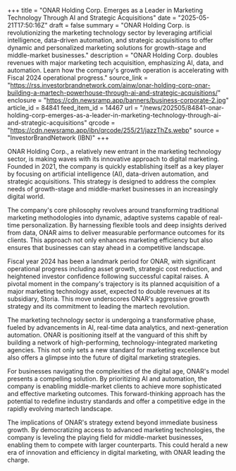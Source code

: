 +++
title = "ONAR Holding Corp. Emerges as a Leader in Marketing Technology Through AI and Strategic Acquisitions"
date = "2025-05-21T17:50:16Z"
draft = false
summary = "ONAR Holding Corp. is revolutionizing the marketing technology sector by leveraging artificial intelligence, data-driven automation, and strategic acquisitions to offer dynamic and personalized marketing solutions for growth-stage and middle-market businesses."
description = "ONAR Holding Corp. doubles revenues with major marketing tech acquisition, emphasizing AI, data, and automation. Learn how the company's growth operation is accelerating with Fiscal 2024 operational progress."
source_link = "https://rss.investorbrandnetwork.com/ainw/onar-holding-corp-onar-building-a-martech-powerhouse-through-ai-and-strategic-acquisitions/"
enclosure = "https://cdn.newsramp.app/banners/business-corporate-2.jpg"
article_id = 84841
feed_item_id = 14467
url = "/news/202505/84841-onar-holding-corp-emerges-as-a-leader-in-marketing-technology-through-ai-and-strategic-acquisitions"
qrcode = "https://cdn.newsramp.app/ibn/qrcode/255/21/jazzThZs.webp"
source = "InvestorBrandNetwork (IBN)"
+++

<p>ONAR Holding Corp., a relatively new entrant in the marketing technology sector, is making waves with its innovative approach to digital marketing. Founded in 2021, the company is quickly establishing itself as a key player by focusing on artificial intelligence (AI), data-driven automation, and strategic acquisitions. This strategy is designed to address the complex needs of growth-stage and middle-market businesses in an increasingly digital world.</p><p>The company's core philosophy revolves around transforming traditional marketing methodologies into dynamic, adaptive systems capable of real-time personalization. By harnessing flexible tools and deep insights derived from data, ONAR aims to deliver measurable performance outcomes for its clients. This approach not only enhances marketing efficiency but also ensures that businesses can stay ahead in a competitive landscape.</p><p>Fiscal year 2024 has been a landmark period for ONAR, with significant operational progress including asset growth, strategic cost reduction, and heightened investor confidence following successful capital raises. A pivotal moment in the company's trajectory is its planned acquisition of a major marketing technology asset, expected to double revenues at its subsidiary, Storia. This move underscores ONAR's aggressive growth strategy and its commitment to leading the martech revolution.</p><p>The marketing technology sector is undergoing a transformative phase, fueled by advancements in AI, real-time data analytics, and next-generation automation. ONAR is positioning itself at the vanguard of this shift by building a network of high-performing, technology-integrated marketing agencies. This not only sets a new standard for marketing excellence but also offers a glimpse into the future of digital marketing strategies.</p><p>For businesses navigating the complexities of the digital age, ONAR's model presents a compelling solution. By prioritizing AI and automation, the company is enabling middle-market clients to achieve more sophisticated and effective marketing outcomes. This forward-thinking approach has the potential to redefine industry standards and offer a competitive edge in the rapidly evolving martech landscape.</p><p>The implications of ONAR's strategy extend beyond immediate business growth. By democratizing access to advanced marketing technologies, the company is leveling the playing field for middle-market businesses, enabling them to compete with larger counterparts. This could herald a new era of innovation and efficiency in digital marketing, with ONAR leading the charge.</p>